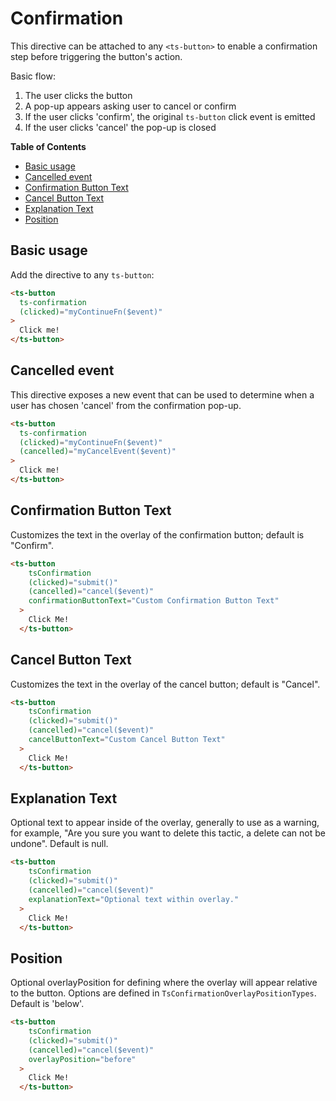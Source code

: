 <h1>Confirmation</h1>

This directive can be attached to any `<ts-button>` to enable a confirmation step before triggering
the button's action.

Basic flow:

1. The user clicks the button
1. A pop-up appears asking user to cancel or confirm
1. If the user clicks 'confirm', the original `ts-button` click event is emitted
1. If the user clicks 'cancel' the pop-up is closed


<!-- START doctoc generated TOC please keep comment here to allow auto update -->
<!-- DON'T EDIT THIS SECTION, INSTEAD RE-RUN doctoc TO UPDATE -->
**Table of Contents**

- [Basic usage](#basic-usage)
- [Cancelled event](#cancelled-event)
- [Confirmation Button Text](#confirmation-button-text)
- [Cancel Button Text](#cancel-button-text)
- [Explanation Text](#explanation-text)
- [Position](#position)

<!-- END doctoc generated TOC please keep comment here to allow auto update -->


## Basic usage

Add the directive to any `ts-button`:

```html
<ts-button
  ts-confirmation
  (clicked)="myContinueFn($event)"
>
  Click me!
</ts-button>
```


## Cancelled event

This directive exposes a new event that can be used to determine when a user has chosen 'cancel'
from the confirmation pop-up.

```html
<ts-button
  ts-confirmation
  (clicked)="myContinueFn($event)"
  (cancelled)="myCancelEvent($event)"
>
  Click me!
</ts-button>
```


## Confirmation Button Text

Customizes the text in the overlay of the confirmation button; default is "Confirm".

```html
<ts-button
    tsConfirmation
    (clicked)="submit()"
    (cancelled)="cancel($event)"
    confirmationButtonText="Custom Confirmation Button Text"
  >
    Click Me!
  </ts-button>
```


## Cancel Button Text

Customizes the text in the overlay of the cancel button; default is "Cancel".

```html
<ts-button
    tsConfirmation
    (clicked)="submit()"
    (cancelled)="cancel($event)"
    cancelButtonText="Custom Cancel Button Text"
  >
    Click Me!
  </ts-button>
```


## Explanation Text

Optional text to appear inside of the overlay, generally to use as a warning, for example, "Are you sure you want to delete this tactic, a delete can not be undone". Default is null.

```html
<ts-button
    tsConfirmation
    (clicked)="submit()"
    (cancelled)="cancel($event)"
    explanationText="Optional text within overlay."
  >
    Click Me!
  </ts-button>
```

## Position

Optional overlayPosition for defining where the overlay will appear relative to the button. Options are defined in `TsConfirmationOverlayPositionTypes`. Default is 'below'.

```html
<ts-button
    tsConfirmation
    (clicked)="submit()"
    (cancelled)="cancel($event)"
    overlayPosition="before"
  >
    Click Me!
  </ts-button>
```
